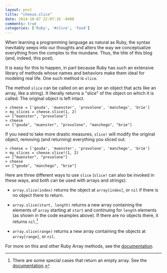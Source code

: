 ```yaml
---
layout: post
title: "cheese.slice"
date: 2014-10-07 22:07:16 -0400
comments: true
categories: ['Ruby', '#slice', 'food']
---
```


When learning a programming language as natural as Ruby, the syntax inevitably seeps into our thoughts and alters the way we conceptualize everything from the complex to the mundane. Thus, the title of this blog (and, indeed, this post).

It is easy for this to happen, in part because Ruby has such an extensive library of methods whose names and behaviors make them ideal for modeling real life. One such method is `slice`.

The method `slice` can be called on an array (or an object that acts like an array, like a string). It literally returns a "slice" of the object on which it is called. The original object is left intact.

	> cheese = ['gouda', 'muenster', 'provolone', 'manchego', 'brie']
	> my_slices = cheese.slice(1, 2)
	=> ["muenster", "provolone"] 
	> cheese
	=> ["gouda", "muenster", "provolone", "manchego", "brie"]

If you need to take more drastic measures, `slice!` will modify the original object, removing (and returning) everything you sliced out.

	> cheese = ['gouda', 'muenster', 'provolone', 'manchego', 'brie']
	> my_slices = cheese.slice!(1, 2)
	=> ["muenster", "provolone"] 
	> cheese
 	=> ["gouda", "manchego", "brie"]

Here are three different ways to use `slice` (`slice!` can also be invoked in these ways, and both can be used with arrays and strings):
	
  * `array.slice(index)` returns the object at `array[index]`, or `nil` if there is no object there to return.

  * `array.slice(start, length)` returns a new array containing the elements of `array` starting at `start` and continuing for `length` elements (as shown in the code examples above). If there are no objects there, it returns `nil`.[^fn-one]

  * `array.slice(range)` returns a new array containing the objects at `array[range]`, or `nil`.

  For more on this and other Ruby Array methods, see the [documentation](http://www.ruby-doc.org/core-2.1.3/Array.html#method-i-slice).

  [^fn-one]: There are some special cases that return an empty array. See the [documentation](http://www.ruby-doc.org/core-2.1.3/Array.html#method-i-slice).


